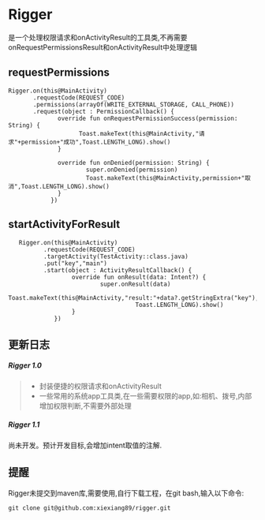 # Rigger
是一个处理权限请求和onActivityResult的工具类,不再需要onRequestPermissionsResult和onActivityResult中处理逻辑

## requestPermissions
```
Rigger.on(this@MainActivity)
       .requestCode(REQUEST_CODE)
       .permissions(arrayOf(WRITE_EXTERNAL_STORAGE, CALL_PHONE))
       .request(object : PermissionCallback() {
              override fun onRequestPermissionSuccess(permission: String) {
                    Toast.makeText(this@MainActivity,"请求"+permission+"成功",Toast.LENGTH_LONG).show()
              }
              
              override fun onDenied(permission: String) {
                      super.onDenied(permission)
                      Toast.makeText(this@MainActivity,permission+"取消",Toast.LENGTH_LONG).show()
              }
            })
```

## startActivityForResult
```
   Rigger.on(this@MainActivity)
          .requestCode(REQUEST_CODE)
          .targetActivity(TestActivity::class.java)
          .put("key","main")
          .start(object : ActivityResultCallback() {
                  override fun onResult(data: Intent?) {
                          super.onResult(data)
                          Toast.makeText(this@MainActivity,"result:"+data?.getStringExtra("key"),
                                    Toast.LENGTH_LONG).show()
                  }
             })
```

## 更新日志

##### Rigger 1.0
> * 封装便捷的权限请求和onActivityResult
> * 一些常用的系统app工具类,在一些需要权限的app,如:相机、拨号,内部增加权限判断,不需要外部处理

##### Rigger 1.1
尚未开发。预计开发目标,会增加intent取值的注解.

## 提醒
Rigger未提交到maven库,需要使用,自行下载工程，在git bash,输入以下命令:
```
git clone git@github.com:xiexiang89/rigger.git
```